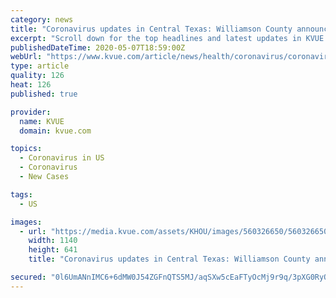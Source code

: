 ```yaml
---
category: news
title: "Coronavirus updates in Central Texas: Williamson County announces 11 new cases"
excerpt: "Scroll down for the top headlines and latest updates in KVUE's May 7 live blog. Texas: There are more than 34,000 cases in the state, and more than 900 people in Texas have died. Central Texas Counties: Travis County: More than 1,"
publishedDateTime: 2020-05-07T18:59:00Z
webUrl: "https://www.kvue.com/article/news/health/coronavirus/coronavirus-austin-covid-19-central-texas-updates/269-dd7f8d1c-fef7-4919-a8a1-55b78cddfc61"
type: article
quality: 126
heat: 126
published: true

provider:
  name: KVUE
  domain: kvue.com

topics:
  - Coronavirus in US
  - Coronavirus
  - New Cases

tags:
  - US

images:
  - url: "https://media.kvue.com/assets/KHOU/images/560326650/560326650_1140x641.jpg"
    width: 1140
    height: 641
    title: "Coronavirus updates in Central Texas: Williamson County announces 11 new cases"

secured: "0l6UmANnIMC6+6dMW0J54ZGFnQTS5MJ/aqSXw5cEaFTyOcMj9r9q/3pXG0RyOi0e4tVA0ajBiiTj3IjRro0/RPm+NVhyJOEB4v2/JnvbfYPkQfv9idDe6CrvsGPiZ+ALx6eNfRdJzt8f6U5VzHUsENbJO98trmLVxu1Q/LdLh3m9kzpxdCxzNxaDVeWYMTEwLN1Clt2H6k2bT+q01nibEDzTrlzgDZU1xwIjtBvP0UtAMRlIbxaq6gtMz9GXE1XOPAF+fGqk451qy5gSsQg7BejKaZ5UAdfbnMklofbXPamlt58MfnHh69qzrZPAhoTL;1CSBbwyX2wRw00uwTNbjHw=="
---
```


